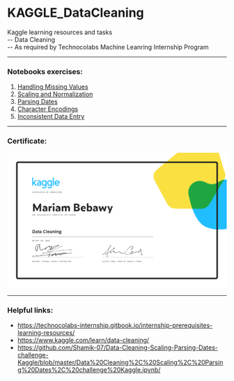 # KAGGLE_DataCleaning
Kaggle learning resources and tasks  
-- Data Cleaning  
-- As required by Technocolabs Machine Leanring Internship Program

***
### Notebooks exercises:
1. [Handling Missing Values](./01-01_handling-missing-values.ipynb)
2. [Scaling and Normalization](./01-02_scaling-and-normalization.ipynb)
3. [Parsing Dates](./01-03_parsing-dates.ipynb)
4. [Character Encodings](./01-04_character-encodings.ipynb)
5. [Inconsistent Data Entry](./01-05_inconsistent-data-entry.ipynb)

***
### Certificate:
![certificate](./01_MariamBebawy_Data-Cleaning-certificate.png)

***
### Helpful links:
* https://technocolabs-internship.gitbook.io/internship-prerequisites-learning-resources/
* https://www.kaggle.com/learn/data-cleaning/
* https://github.com/Shamik-07/Data-Cleaning-Scaling-Parsing-Dates-challenge-Kaggle/blob/master/Data%20Cleaning%2C%20Scaling%2C%20Parsing%20Dates%2C%20challenge%20Kaggle.ipynb/